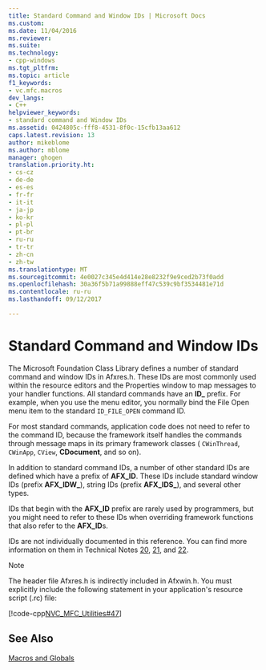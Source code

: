 ```yaml
---
title: Standard Command and Window IDs | Microsoft Docs
ms.custom: 
ms.date: 11/04/2016
ms.reviewer: 
ms.suite: 
ms.technology:
- cpp-windows
ms.tgt_pltfrm: 
ms.topic: article
f1_keywords:
- vc.mfc.macros
dev_langs:
- C++
helpviewer_keywords:
- standard command and Window IDs
ms.assetid: 0424805c-fff8-4531-8f0c-15cfb13aa612
caps.latest.revision: 13
author: mikeblome
ms.author: mblome
manager: ghogen
translation.priority.ht:
- cs-cz
- de-de
- es-es
- fr-fr
- it-it
- ja-jp
- ko-kr
- pl-pl
- pt-br
- ru-ru
- tr-tr
- zh-cn
- zh-tw
ms.translationtype: MT
ms.sourcegitcommit: 4e0027c345e4d414e28e8232f9e9ced2b73f0add
ms.openlocfilehash: 30a36f5b71a99888eff47c539c9bf3534481e71d
ms.contentlocale: ru-ru
ms.lasthandoff: 09/12/2017

---
```

# <a name="standard-command-and-window-ids"></a>Standard Command and Window IDs
The Microsoft Foundation Class Library defines a number of standard command and window IDs in Afxres.h. These IDs are most commonly used within the resource editors and the Properties window to map messages to your handler functions. All standard commands have an             **ID_** prefix. For example, when you use the menu editor, you normally bind the File Open menu item to the standard             `ID_FILE_OPEN` command ID.  
  
 For most standard commands, application code does not need to refer to the command ID, because the framework itself handles the commands through message maps in its primary framework classes (                `CWinThread`,                 `CWinApp`,                 `CView`,                 **CDocument**, and so on).  
  
 In addition to standard command IDs, a number of other standard IDs are defined which have a prefix of                 **AFX_ID**. These IDs include standard window IDs (prefix                 **AFX_IDW_**), string IDs (prefix                 **AFX_IDS_**), and several other types.  
  
 IDs that begin with the                 **AFX_ID** prefix are rarely used by programmers, but you might need to refer to these IDs when overriding framework functions that also refer to the                 **AFX_ID**s.  
  
 IDs are not individually documented in this reference. You can find more information on them in Technical Notes                 [20](../../mfc/tn020-id-naming-and-numbering-conventions.md),                 [21](../../mfc/tn021-command-and-message-routing.md), and                 [22](../../mfc/tn022-standard-commands-implementation.md).  
  
> [!NOTE]
>  The header file Afxres.h is indirectly included in Afxwin.h. You must explicitly include the following statement in your application's resource script (.rc) file:  
  
 [!code-cpp[NVC_MFC_Utilities#47](../../mfc/codesnippet/cpp/standard-command-and-window-ids_1.h)]  
  
## <a name="see-also"></a>See Also  
 [Macros and Globals](../../mfc/reference/mfc-macros-and-globals.md)

